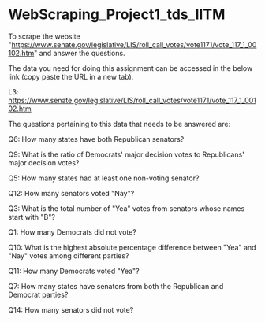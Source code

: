 # WebScraping_Project1_tds_IITM
To scrape the website "https://www.senate.gov/legislative/LIS/roll_call_votes/vote1171/vote_117_1_00102.htm" and answer the questions.

The data you need for doing this assignment can be accessed in the below link (copy paste the URL in a new tab).

L3: https://www.senate.gov/legislative/LIS/roll_call_votes/vote1171/vote_117_1_00102.htm

The questions pertaining to this data that needs to be answered are:

Q6: How many states have both Republican senators? 

Q9: What is the ratio of Democrats' major decision votes to Republicans' major decision votes? 

Q5: How many states had at least one non-voting senator? 

Q12: How many senators voted "Nay"? 

Q3: What is the total number of "Yea" votes from senators whose names start with "B"? 

Q1: How many Democrats did not vote? 

Q10: What is the highest absolute percentage difference between "Yea" and "Nay" votes among different parties? 

Q11: How many Democrats voted "Yea"? 

Q7: How many states have senators from both the Republican and Democrat parties? 

Q14: How many senators did not vote? 
